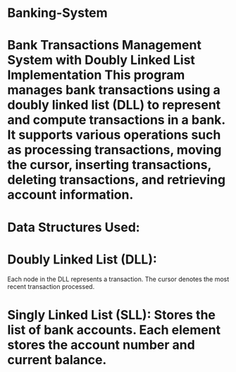 # Banking-System
# Bank Transactions Management System with Doubly Linked List Implementation This program manages bank transactions using a doubly linked list (DLL) to represent and compute transactions in a bank. It supports various operations such as processing transactions, moving the cursor, inserting transactions, deleting transactions, and retrieving account information.

# Data Structures Used: 
# Doubly Linked List (DLL):
Each node in the DLL represents a transaction. The cursor denotes the most recent transaction processed.

# Singly Linked List (SLL): Stores the list of bank accounts. Each element stores the account number and current balance.
